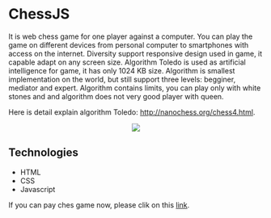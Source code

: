 # ChessJS
It is web chess game for one player against a computer. You can play the game on different devices from personal computer to smartphones
with access on the internet. Diversity support responsive design used in game, it capable adapt on any screen size. Algorithm Toledo is
used as artificial intelligence for game, it has only 1024 KB size. Algorithm is smallest implementation on the world, but still support
three levels: begginer, mediator and expert. Algorithm contains limits, you can play only with white stones and and algorithm does not very
good player with queen.

Here is detail explain algorithm Toledo: http://nanochess.org/chess4.html.

<p align='center'>
<img src="https://webcreatorslt.com/wp-content/uploads/2016/07/responsive-web-design-webcreatorslt.png"/>
</p>

## Technologies
* HTML
* CSS
* Javascript

If you can pay ches game now, please clik on this [link](http://www.jiricaga.cz/chess/).
